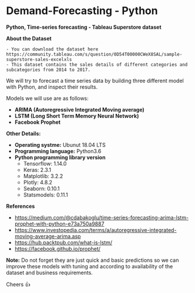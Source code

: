 # Demand-Forecasting - Python

**Python, Time-series forecasting - Tableau Superstore dataset**

**About the Dataset**

    - You can download the dataset here
    https://community.tableau.com/s/question/0D54T00000CWeX8SAL/sample-superstore-sales-excelxls
    - This dataset contains the sales details of different categories and subcategories from 2014 to 2017.

We will try to forecast a time series data by building three different model with Python, and inspect their results. 

Models we will use are as follows: 

- **ARIMA (Autoregressive Integrated Moving average)**
- **LSTM (Long Short Term Memory Neural Network)**
- **Facebook Prophet**
      

**Other Details:**

   - **Operating systme:** Ubunut 18.04 LTS
   - **Programming language:** Python3.6
   - **Python programming library version**
       - Tensorflow: 1.14.0
       - Keras: 2.3.1
       - Matplotlib: 3.2.2
       - Plotly: 4.8.2
       - Seaborn: 0.10.1
       - Statsmodels: 0.11.1
       

**References**

- https://medium.com/@cdabakoglu/time-series-forecasting-arima-lstm-prophet-with-python-e73a750a9887
- https://www.investopedia.com/terms/a/autoregressive-integrated-moving-average-arima.asp
- https://hub.packtpub.com/what-is-lstm/
- https://facebook.github.io/prophet/


**Note:** Do not forget they are just quick and basic predictions so we can improve these models with tuning and according to availability of the dataset and business requirements.

Cheers :+1:
